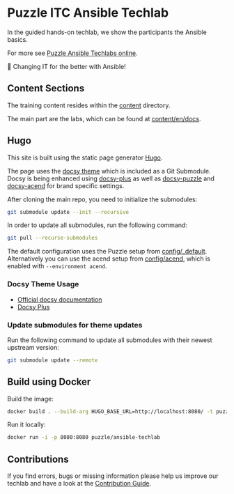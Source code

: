 # Puzzle ITC Ansible Techlab

In the guided hands-on techlab, we show the participants the Ansible basics.

For more see [Puzzle Ansible Techlabs online](https://ansible.puzzle.ch/).

:rocket: Changing IT for the better with Ansible!

## Content Sections

The training content resides within the [content](content) directory.

The main part are the labs, which can be found at [content/en/docs](content/en/docs).

## Hugo

This site is built using the static page generator [Hugo](https://gohugo.io/).

The page uses the [docsy theme](https://github.com/google/docsy) which is included as a Git Submodule.
Docsy is being enhanced using [docsy-plus](https://github.com/puzzle/docsy-plus/) as well as [docsy-puzzle](https://github.com/puzzle/docsy-puzzle/) and [docsy-acend](https://github.com/puzzle/docsy-acend/) for brand specific settings.

After cloning the main repo, you need to initialize the submodules:

```bash
git submodule update --init --recursive
```

In order to update all submodules, run the following command:

```bash
git pull --recurse-submodules
```

The default configuration uses the Puzzle setup from [config/_default](config/_default/config.toml).
Alternatively you can use the acend setup from [config/acend](config/acend/config.toml), which is enabled with `--environment acend`.

### Docsy Theme Usage

* [Official docsy documentation](https://www.docsy.dev/docs/)
* [Docsy Plus](https://github.com/puzzle/docsy-plus/)

### Update submodules for theme updates

Run the following command to update all submodules with their newest upstream version:

```bash
git submodule update --remote
```

## Build using Docker

Build the image:

```bash
docker build . --build-arg HUGO_BASE_URL=http://localhost:8080/ -t puzzle/ansible-techlab:latest
```

Run it locally:

```bash
docker run -i -p 8080:8080 puzzle/ansible-techlab
```

## Contributions

If you find errors, bugs or missing information please help us improve our techlab and have a look at the [Contribution Guide](CONTRIBUTING.md).
